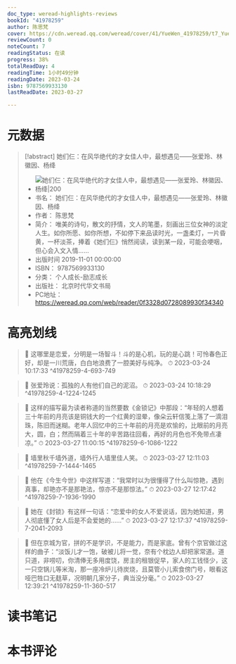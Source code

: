 ```yaml
---
doc_type: weread-highlights-reviews
bookId: "41978259"
author: 陈思梵
cover: https://cdn.weread.qq.com/weread/cover/41/YueWen_41978259/t7_YueWen_41978259.jpg
reviewCount: 0
noteCount: 7
readingStatus: 在读
progress: 38%
totalReadDay: 4
readingTime: 1小时49分钟
readingDate: 2023-03-24
isbn: 9787569933130
lastReadDate: 2023-03-27

---
```

# 元数据
> [!abstract] 她们仨：在风华绝代的才女佳人中，最想遇见——张爱玲、林徽因、杨绛
> - ![ 她们仨：在风华绝代的才女佳人中，最想遇见——张爱玲、林徽因、杨绛|200](https://cdn.weread.qq.com/weread/cover/41/YueWen_41978259/t7_YueWen_41978259.jpg)
> - 书名： 她们仨：在风华绝代的才女佳人中，最想遇见——张爱玲、林徽因、杨绛
> - 作者： 陈思梵
> - 简介： 唯美的诗句，散文的抒情，文人的笔墨，刻画出三位女神的淡定人生。如你所愿、如你所想，不如停下来品读时光，一盏柔灯，一片昏黄，一杯淡茶，捧着《她们仨》悄然阅读，读到某一段，可能会哽咽，但心会入文入情……
> - 出版时间 2019-11-01 00:00:00
> - ISBN： 9787569933130
> - 分类： 个人成长-励志成长
> - 出版社： 北京时代华文书局
> - PC地址：https://weread.qq.com/web/reader/0f3328d0728089930f34340

# 高亮划线



> 📌 这哪里是恋爱，分明是一场智斗！斗的是心机，玩的是心跳！可怜春色正好，却是一川荒唐，白白地浪费了一腔美好与纯净。 
> ⏱ 2023-03-24 10:17:33 ^41978259-4-693-749

> 📌 张爱玲说：孤独的人有他们自己的泥沼。 
> ⏱ 2023-03-24 10:18:29 ^41978259-4-1224-1245



> 📌 这样的描写最为读者称道的当然要数《金锁记》中那段：“年轻的人想着三十年前的月亮该是铜钱大的一个红黄的湿晕，像朵云轩信笺上落了一滴泪珠，陈旧而迷糊。老年人回忆中的三十年前的月亮是欢愉的，比眼前的月亮大，圆，白；然而隔着三十年的辛苦路往回看，再好的月色也不免带点凄凉。” 
> ⏱ 2023-03-27 11:00:15 ^41978259-6-1086-1222



> 📌 墙里秋千墙外道，墙外行人墙里佳人笑。 
> ⏱ 2023-03-27 12:11:03 ^41978259-7-1444-1465

> 📌 他在《今生今世》中这样写道：“我常时以为很懂得了什么叫惊艳，遇到真事，却艳亦不是那艳法，惊亦不是那惊法。” 
> ⏱ 2023-03-27 12:17:42 ^41978259-7-1936-1990

> 📌 她在《封锁》有这样一句话：“恋爱中的女人不爱说话，因为她知道，男人彻底懂了女人后是不会爱她的……” 
> ⏱ 2023-03-27 12:17:37 ^41978259-7-2041-2093



> 📌 但在京城为官，拼的不是学识，不是能力，而是家底。曾有个京官做过这样的曲子：“淡饭儿才一饱，破被儿将一觉，奈有个枕边人却把家常道。道只道，非唠叨，你清俸无多用度饶，房主的租银促早，家人的工钱怪少，这一只空锅儿等米淘，那一座冷炉儿待炭烧，且莫管小儿索食傍门号，眼看这哑巴牲口无麸草，况明朝几家分子，典当没分毫。” 
> ⏱ 2023-03-27 12:39:21 ^41978259-11-360-517

# 读书笔记

# 本书评论
